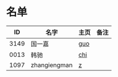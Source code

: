 # 名单

| ID   | 名字 | 主页 | 备注 |
| ---- | ---- | ---- | ---- |
| 3149 | 国一嘉 | [guo](https://github.com/saturn-lab/MEE-CC07/blob/master/Memos/Student/%E5%9B%BD%E4%B8%80%E5%98%89%E8%87%AA%E6%88%91%E4%BB%8B%E7%BB%8D.md) |  |
| 0013 | 韩驰 | [chi](markdown/2020-Spring/0013-韩驰.md.md) |  |
| 1097  |zhangiengman | [z](MEE-CC07/Memos/Student/张英雯Introduction.md) |  |

